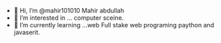 - 👋 Hi, I’m @mahir101010 Mahir abdullah
- 👀 I’m interested in ... computer sceine.
- 🌱 I’m currently learning ...web Full stake web programing paython and javaserit.

<!---
mahir101010/mahir101010 is a ✨ special ✨ repository because its `README.md` (this file) appears on your GitHub profile.
You can click the Preview link to take a look at your changes.
--->
